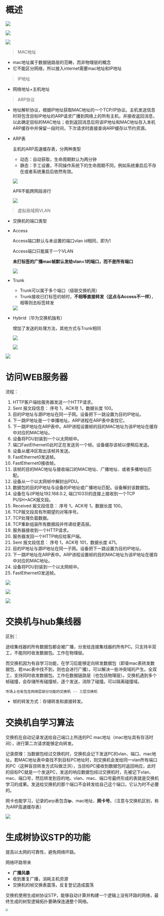 # 概述

![](实验/基础1.png)

![](实验/各层封装示意图.png)

![](实验/路由器转发过程.png)

> MAC地址

+ mac地址属于数据链路层的范畴，而非物理层的概念
+ 它不能区分网络，所以接入internet需要mac地址和IP地址

> IP地址

+ 网络地址+主机地址

> ARP协议

+ 地址解析协议，根据IP地址获取MAC地址的一个TCP/IP协议。主机发送信息时将包含目标IP地址的ARP请求广播到网络上的所有主机，并接收返回消息，以此确定目标的MAC地址；收到返回消息后将该IP地址和MAC地址存入本机ARP缓存中并保留一段时间，下次请求时直接查询ARP缓存以节约资源。

+ ARP表

  主机的ARP高速缓存表，分两种类型 

  + 动态：自动获取，生命周期默认为两分钟
  + 静态：手工设置，不同操作系统下的生命周期不同，例如系统重启后不存在或者系统重启后依然有效。

  ![](实验/ch2_交换机自学习算法/arp.png)

  APR不能跨网段进行

  ![](实验/arp跨网段.png)

> 虚拟局域网VLAN

+  交换机的端口类型

  + Access

    Access端口默认与未设置的端口vlan id相同，即为1

    Access端口只能属于一个VLAN

    **未打标签的广播mac帧默认发给vlan=1的端口，而不是所有端口**

    ![](实验/Access.png)

  + Trunk

    + Trunk可以属于多个端口（级联交换机用）
    + Trunk接收已打标签的帧时，**不相等直接转发（这点与Access不一样）**，相等则去标签转发

    <img src="实验/trunk.png"  />

  + Hybrid（华为交换机独有）

    增加了发送的处理方法，其他方式与Trunk相同

    ![](实验/Hybrid转发说明.png)

      ![](实验/Hybrid.png)

![](实验/Vlan_802.1Q帧.png)          

# 访问WEB服务器

流程：

1. HTTP客户端给服务器发送一个HTTP请求。
2. Sent 报文段信息： 序号 1，ACK号 1，数据长度 100。
3. 目的IP地址与源IP地址在同一子网。设备把下一跳设置为目的IP地址。
4. 下一跳IP地址是一个单播地址。ARP进程在ARP表中查找它。
5. 下一跳IP地址在ARP表中。ARP进程设置帧的目的MAC地址为该IP地址在缓存中对应的MAC地址。
6.  设备将PDU封装到一个以太网帧中。
7.  端口FastEthernet0此时正在发送另一个帧。设备缓存该帧以便稍后发送。
8. 设备从缓冲区取出该帧并发送。
9. FastEthernet0发送帧。
10. FastEthernet0接收帧。
11. 该帧的目的MAC地址与接收端口的MAC地址、广播地址、或者多播地址匹配。
12. 设备从一个以太网帧中解封出PDU。
13. 数据包的目的IP地址与设备的IP地址或广播地址匹配。设备解封该数据包。
14. 设备在与(IP地址192.168.0.2, 端口1033)的连接上接收到一个TCP PUSH+ACK报文段。
15.  Received 报文段信息： 序号 1，ACK号 1，数据长度 100。
16. TCP报文段具有所期望的对等序号。
17. TCP处理负载数据。
18. TCP重新组装所有数据段并传递给更高层。
19. 服务器接收到一个HTTP请求。
20. 服务器发回一个HTTP响应给客户端。
21. Sent 报文段信息： 序号 1，ACK号 101，数据长度 471。
22. 目的IP地址与源IP地址在同一子网。设备把下一跳设置为目的IP地址。
23. 下一跳IP地址在ARP表中。ARP进程设置帧的目的MAC地址为该IP地址在缓存中对应的MAC地址。
24. 设备将PDU封装到一个以太网帧中。
25. FastEthernet0发送帧。

![](实验/ch1_访问web服务器/1.png)

![](实验/ch1_访问web服务器/2.png)

![](实验/ch1_访问web服务器/3.png)

# 交换机与hub集线器

区别：

途经集线器的所有数据包都会被广播，分发给连接集线器的所有PC。只支持半双工，不能同时收发数据包。工作在物理层。

而交换机因为有自学习功能，在学习后能够定向转发数据包（即查mac表转发数据包，若mac表中找不到，则也会进行广播）。可以解决一些冲突域的产生。全双工，支持同时收发数据包。工作在数据链路层（也包括物理层）。交换机遇到多个帧碰撞，会存储所有碰撞帧，逐个发送，消除了碰撞。可以隔离碰撞域。

`市场上也有包含网络层部分功能的交换机 -- 三层交换机`

+ 帧的转发方式：存储转发和直接转发。

# 交换机自学习算法

交换机在自动记录发送给自己端口上所连的PC mac地址（mac地址具有存活时间），进行第二次请求能够定向转发。

记录原理：当数据包经过交换机时，交换机会记下发送PC的vlan、端口、mac地址。若MAC地址表中查找不到目标PC地址时，则交换机会发给同一vlan所有端口的PC（这种盲目转发方式叫做泛洪），当目标PC接收到数据包时返回响应，此时的目标PC就是一个发送PC，发送的响应数据包经过交换机时，先被记下vlan、mac、端口号，然后转发到目的地。vlan、mac、端口号最终形成的表就是交换机学习的成果。发送给交换机的那个端口不会转发给自己这个端口，它认为时不必要的。

网卡也能学习，记录的arp表包含**ip**、mac地址、**网卡号**。（注意与交换机区别，称为ARP高速缓存表）

![](实验/ch2_交换机自学习算法/arp2.png)



# 生成树协议STP的功能

提高以太网的可靠性，避免网络环路。

网络环路带来

+ **广播风暴**
+  收到重复广播，消耗主机资源
+ 交换机的帧交换表震荡，反复登记造成震荡

交换机使用生成树协议STP，能够自动计算并构建一个逻辑上没有环路的网络，最终生成的树型逻辑拓扑要确保连通整个网络。

<img src="实验/ch2_交换机自学习算法/生成树STP.png" style="zoom: 50%;" />